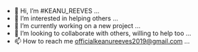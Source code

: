 - 👋 Hi, I’m #KEANU_REEVES ...
- 👀 I’m interested in helping others ...
- 🌱 I’m currently working on a new project ...
- 💞️ I’m looking to collaborate with others, willing to help too ...
- 📫 How to reach me officialkeanureeves2019@gmail.com ...

<!---
Officialkeanureeves/Officialkeanureeves is a ✨ special ✨ repository because its `README.md` (this file) appears on your GitHub profile.
You can click the Preview link to take a look at your changes.
--->
